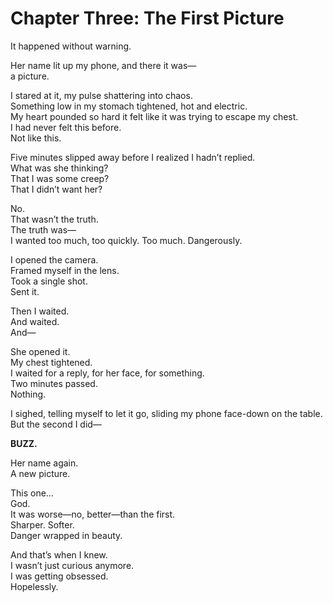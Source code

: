 # Chapter Three: The First Picture

It happened without warning.  

Her name lit up my phone, and there it was—  
a picture.  

I stared at it, my pulse shattering into chaos.  
Something low in my stomach tightened, hot and electric.  
My heart pounded so hard it felt like it was trying to escape my chest.  
I had never felt this before.  
Not like this.  

Five minutes slipped away before I realized I hadn’t replied.  
What was she thinking?  
That I was some creep?  
That I didn’t want her?  

No.  
That wasn’t the truth.  
The truth was—  
I wanted too much, too quickly. Too much. Dangerously. 

I opened the camera.  
Framed myself in the lens.  
Took a single shot.  
Sent it.  

Then I waited.  
And waited.  
And—  

She opened it.  
My chest tightened.  
I waited for a reply, for her face, for something.  
Two minutes passed.  
Nothing.  

I sighed, telling myself to let it go, sliding my phone face-down on the table.  
But the second I did—  

**BUZZ.**  

Her name again.  
A new picture.  

This one…  
God.  
It was worse—no, better—than the first.  
Sharper. Softer.  
Danger wrapped in beauty.  

And that’s when I knew.  
I wasn’t just curious anymore.  
I was getting obsessed.  
Hopelessly.